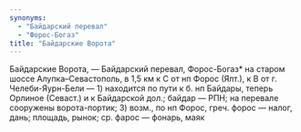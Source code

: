 ```yaml
---
synonyms:
  - "Байдарский перевал"
  - "Форос-Богаз"
title: "Байдарские Ворота"
---
```


Байдарские Ворота, — Байдарский перевал, Форос-Богаз* на старом шоссе
Алупка–Севастополь, в 1,5 км к С от нп Форос (Ялт.), к В от г. Челеби-Яурн-Бели
— 1) находится по пути к б. нп Байдары, теперь Орлиное (Севаст.) и к Байдарской
дол.; байдар — РПН; на перевале сооружены ворота-портик; 3) возм., по нп Форос,
греч. форос — налог, дань; площадь, рынок; ср. фарос — фонарь, маяк